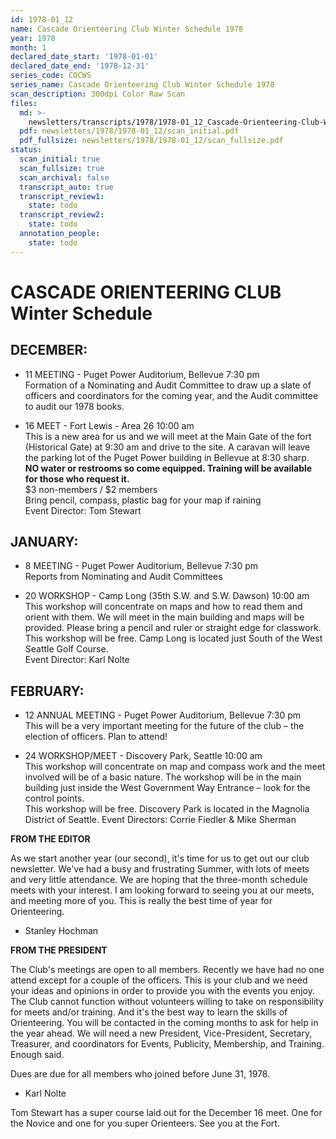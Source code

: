 ```yaml
---
id: 1978-01_12
name: Cascade Orienteering Club Winter Schedule 1978
year: 1978
month: 1
declared_date_start: '1978-01-01'
declared_date_end: '1978-12-31'
series_code: COCWS
series_name: Cascade Orienteering Club Winter Schedule 1978
scan_description: 300dpi Color Raw Scan
files:
  md: >-
    newsletters/transcripts/1978/1978-01_12_Cascade-Orienteering-Club-Winter-Schedule-1978.md
  pdf: newsletters/1978/1978-01_12/scan_initial.pdf
  pdf_fullsize: newsletters/1978/1978-01_12/scan_fullsize.pdf
status:
  scan_initial: true
  scan_fullsize: true
  scan_archival: false
  transcript_auto: true
  transcript_review1:
    state: todo
  transcript_review2:
    state: todo
  annotation_people:
    state: todo
---
```

# CASCADE ORIENTEERING CLUB Winter Schedule

## DECEMBER:

- 11 MEETING - Puget Power Auditorium, Bellevue 7:30 pm  
  Formation of a Nominating and Audit Committee to draw up a slate of officers and coordinators for the coming year, and the Audit committee to audit our 1978 books.

- 16 MEET - Fort Lewis - Area 26 10:00 am  
This is a new area for us and we will meet at the Main Gate of the fort (Historical Gate) at 9:30 am and drive to the site. A caravan will leave the parking lot of the Puget Power building in Bellevue at 8:30 sharp.  
**NO water or restrooms so come equipped. Training will be available for those who request it.**  
$3 non-members / $2 members  
Bring pencil, compass, plastic bag for your map if raining  
Event Director: Tom Stewart

## JANUARY:


- 8 MEETING - Puget Power Auditorium, Bellevue 7:30 pm  
  Reports from Nominating and Audit Committees

- 20 WORKSHOP - Camp Long (35th S.W. and S.W. Dawson) 10:00 am  
This workshop will concentrate on maps and how to read them and orient with them. We will meet in the main building and maps will be provided. Please bring a pencil and ruler or straight edge for classwork.  
This workshop will be free. Camp Long is located just South of the West Seattle Golf Course.  
Event Director: Karl Nolte

## FEBRUARY:

- 12 ANNUAL MEETING - Puget Power Auditorium, Bellevue 7:30 pm  
  This will be a very important meeting for the future of the club – the election of officers. Plan to attend!

- 24 WORKSHOP/MEET - Discovery Park, Seattle 10:00 am  
  This workshop will concentrate on map and compass work and the meet involved will be of a basic nature. The workshop will be in the main building just inside the West Government Way Entrance – look for the control points.  
  This workshop will be free. Discovery Park is located in the Magnolia District of Seattle.  Event Directors: Corrie Fiedler & Mike Sherman

**FROM THE EDITOR**

As we start another year (our second), it's time for us to get out our club newsletter. We've had a busy and frustrating Summer, with lots of meets and very little attendance. We are hoping that the three-month schedule meets with your interest. I am looking forward to seeing you at our meets, and meeting more of you. This is really the best time of year for Orienteering.

- Stanley Hochman

**FROM THE PRESIDENT**

The Club's meetings are open to all members. Recently we have had no one attend except for a couple of the officers. This is your club and we need your ideas and opinions in order to provide you with the events you enjoy. The Club cannot function without volunteers willing to take on responsibility for meets and/or training. And it's the best way to learn the skills of Orienteering. You will be contacted in the coming months to ask for help in the year ahead. We will need a new President, Vice-President, Secretary, Treasurer, and coordinators for Events, Publicity, Membership, and Training. Enough said.

Dues are due for all members who joined before June 31, 1978.

- Karl Nolte

Tom Stewart has a super course laid out for the December 16 meet. One for the Novice and one for you super Orienteers. See you at the Fort.
